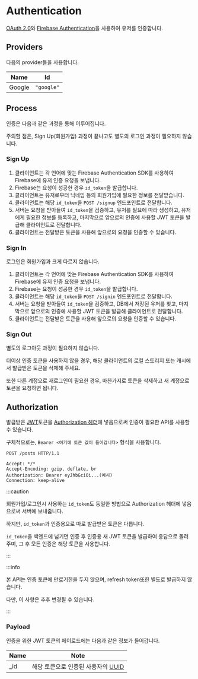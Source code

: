 # Authentication

[OAuth 2.0](https://oauth.net/2)와 [Firebase Authentication](https://firebase.google.com/docs/auth)을 사용하여 유저를 인증합니다.

## Providers

다음의 provider들을 사용합니다.

| Name   | Id         |
| ------ | ---------- |
| Google | `"google"` |

## Process

인증은 다음과 같은 과정을 통해 이루어집니다.

주의할 점은, Sign Up(회원가입) 과정이 끝나고도 별도의 로그인 과정이 필요하지 않습니다.

### Sign Up

1. 클라이언트는 각 언어에 맞는 Firebase Authentication SDK를 사용하여 Firebase에 유저 인증 요청을 보냅니다.
2. Firebase는 요청이 성공한 경우 `id_token`을 발급합니다.
3. 클라이언트는 유저로부터 닉네임 등의 회원가입에 필요한 정보를 전달받습니다.
4. 클라이언트는 해당 `id_token`을 `POST /signup` 엔드포인트로 전달합니다.
5. 서버는 요청을 받아들여 `id_token`을 검증하고, 유저를 필요에 따라 생성하고, 유저에게 필요한 정보를 등록하고, 마지막으로 앞으로의 인증에 사용할 JWT 토큰을 발급해 클라이언트로 전달합니다.
6. 클라이언트는 전달받은 토큰을 사용해 앞으로의 요청을 인증할 수 있습니다.

### Sign In

로그인은 회원가입과 크게 다르지 않습니다.

1. 클라이언트는 각 언어에 맞는 Firebase Authentication SDK를 사용하여 Firebase에 유저 인증 요청을 보냅니다.
2. Firebase는 요청이 성공한 경우 `id_token`을 발급합니다.
3. 클라이언트는 해당 `id_token`을 `POST /signin` 엔드포인트로 전달합니다.
4. 서버는 요청을 받아들여 `id_token`을 검증하고, DB에서 저장된 유저를 찾고, 마지막으로 앞으로의 인증에 사용할 JWT 토큰을 발급해 클라이언트로 전달합니다.
5. 클라이언트는 전달받은 토큰을 사용해 앞으로의 요청을 인증할 수 있습니다.

### Sign Out

별도의 로그아웃 과정이 필요하지 않습니다.

더이상 인증 토큰을 사용하지 않을 경우, 해당 클라이언트의 로컬 스토리지 또는 캐시에서 발급받은 토큰을 삭제해 주세요.

또한 다른 계정으로 재로그인이 필요한 경우, 마찬가지로 토큰을 삭제하고 새 계정으로 토큰을 요청하면 됩니다.

## Authorization

발급받은 [JWT](https://jwt.io)토큰을 [Authorization 헤더](https://developer.mozilla.org/en-US/docs/Web/HTTP/Headers/Authorization)에 넣음으로써 인증이 필요한 API를 사용할 수 있습니다.

구체적으로는, `Bearer <여기에 토큰 값이 들어갑니다>` 형식을 사용합니다.

```http {5}
POST /posts HTTP/1.1

Accept: */*
Accept-Encoding: gzip, deflate, br
Authorization: Bearer eyJhbGciOi...(예시)
Connection: keep-alive
```

:::caution

회원가입/로그인시 사용하는 `id_token`도 동일한 방법으로 Authorization 헤더에 넣음으로써 서버에 보내줍니다.

하지만, `id_token`과 인증용으로 따로 발급받은 토큰은 다릅니다.

`id_token`을 백엔드에 넘기면 인증 후 인증용 새 JWT 토큰을 발급하여 응답으로 돌려주며, 그 후 모든 인증은 해당 토큰을 사용합니다.

:::

:::info

본 API는 인증 토큰에 만료기한을 두지 않으며, refresh token또한 별도로 발급하지 않습니다.

다만, 이 사항은 추후 변경될 수 있습니다.

:::

### Payload

인증을 위한 JWT 토큰의 페이로드에는 다음과 같은 정보가 들어갑니다.

| Name | Note                                                               |
| ---- | ------------------------------------------------------------------ |
| \_id | 해당 토큰으로 인증된 사용자의 [UUID](../../types/semantic/uuid.md) |
